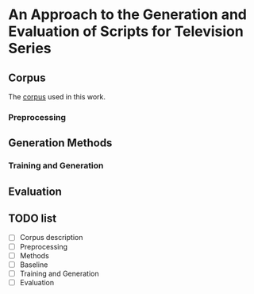 # An Approach to the Generation and Evaluation of Scripts for Television Series
## Corpus
The [corpus](https://github.com/fangj/friends) used in this work.
### Preprocessing
## Generation Methods
### Training and Generation
## Evaluation

## TODO list
 - [ ] Corpus description
 - [ ] Preprocessing
 - [ ] Methods
 - [ ] Baseline
 - [ ] Training and Generation
 - [ ] Evaluation
